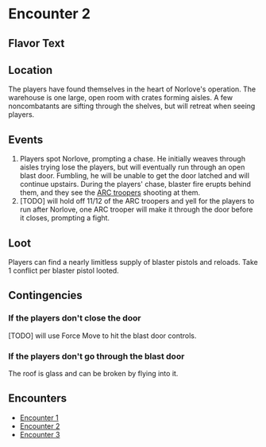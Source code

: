 # Encounter 2
## Flavor Text

## Location
The players have found themselves in the heart of Norlove's operation. The warehouse is one large, open room with
crates forming aisles. A few noncombatants are sifting through the shelves, but will retreat when seeing players.

## Events
1. Players spot Norlove, prompting a chase. He initially weaves through aisles trying lose the players, but will
eventually run through an open blast door. Fumbling, he will be unable to get the door latched and will continue
upstairs. During the players' chase, blaster fire erupts behind them,
and they see the [ARC troopers](../../../characters/npcs/arc_troopers.md)
shooting at them.
2. [TODO] will hold off 11/12 of the ARC troopers and yell for the players to run after Norlove, one ARC trooper will
make it through the door before it closes, prompting a fight.

## Loot
Players can find a nearly limitless supply of blaster pistols and reloads. Take 1 conflict per blaster pistol looted.

## Contingencies
### If the players don't close the door
[TODO] will use Force Move to hit the blast door controls.

### If the players don't go through the blast door
The roof is glass and can be broken by flying into it.

## Encounters
* [Encounter 1](encounter_1.md)
* [Encounter 2](encounter_2.md)
* [Encounter 3](encounter_3.md)
